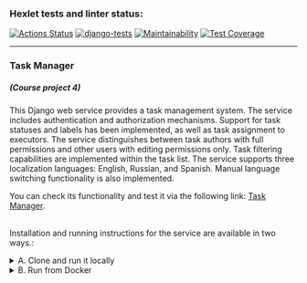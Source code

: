 ### Hexlet tests and linter status:
[![Actions Status](https://github.com/dmkael/python-project-52/actions/workflows/hexlet-check.yml/badge.svg)](https://github.com/dmkael/python-project-52/actions)
[![django-tests](https://github.com/dmkael/python-project-52/actions/workflows/my_workflow.yaml/badge.svg)](https://github.com/dmkael/python-project-52/actions/workflows/my_workflow.yaml)
[![Maintainability](https://api.codeclimate.com/v1/badges/30a8e8070441ff48b263/maintainability)](https://codeclimate.com/github/dmkael/python-project-52/maintainability)
[![Test Coverage](https://api.codeclimate.com/v1/badges/30a8e8070441ff48b263/test_coverage)](https://codeclimate.com/github/dmkael/python-project-52/test_coverage)



---

### Task Manager
##### (Course project 4)
This Django web service provides a task management system. The service includes authentication and authorization mechanisms. Support for task statuses and labels has been implemented, as well as task assignment to executors. The service distinguishes between task authors with full permissions and other users with editing permissions only. Task filtering capabilities are implemented within the task list. The service supports three localization languages: English, Russian, and Spanish. Manual language switching functionality is also implemented.

You can check its functionality and test it via the following link: [Task Manager](https://python-project-52-4ipl.onrender.com).

\
Installation and running instructions for the service are available in two ways.:

<details>
<summary>A. Clone and run it locally</summary>
    
_You can copy and paste step by step in command line interface all commands in this instructions and just execute them_

<details>
<summary>1. System requirements</summary>

- Python 3.10 or above ([download](https://www.python.org/downloads/))
- GIT-client ([download](https://git-scm.com/downloads/))
- PostgreSQL server with database ([download](https://www.postgresql.org/download/))
- Account and active API-key for the error collector service ([Rollbar](https://rollbar.com/))
- Poetry ([Poetry](https://python-poetry.org/docs/#installing-with-the-official-installer))

</details>

<details>
<summary>2. Installation steps</summary>
<br/>

Create folder where you want to install, navigate to that folder through __bash__ / __PowerShell__ and execute:
    
  ```
  git clone https://github.com/dmkael/python-project-52.git
  cd python-project-52
  
  ```

For the service to function, three environment variables are required:

1. __SECRET_KEY__ - for the application to operate (you can generate any value by yourself)
2. __DATABASE_URL__ - The path to your prepared database as a Unified Resource Identifier (URI): _postgres://{user}:{password}@{hostname}:{port}/{database-name}_
3. __ROLLBAR_ACCESS_TOKEN__ - "access_token" value from Rollbar service. You can provide any random value if this service is not necessary.


  You can use the `python-dotenv` package and specify variables in a `.env` file. Just create it in the root of the package and define variables in that file.
  Alternatively, you can set the variables directly in the operating system environment:
- __Linux (Ubuntu):__

  - Show available:
    ```
    printenv
    
    ```
  - Set for the user by specifying a value of MY_VAR=VALUE:
    ```
    echo MY_VAR=VALUE >> $HOME/.bashrc
    
    ```
  - Set for the system by specifying a value of MY_VAR=VALUE:
    ```
    sudo echo MY_VAR=VALUE >> /etc/environment
    
    ```
    _Alternatively, you can manually edit the specified files using a text editor like nano._


- __Windows:__
  - To run in the command line __cmd__ or __PowerShell__ as an administrator, or in the __Run__ menu, which opens with the __WIN + R__ keystroke combination (_Launching from the Run menu may start without administrator privileges, which prevents changing system variables_):
    ```
    rundll32.exe sysdm.cpl,EditEnvironmentVariables
    
    ```

After adding environment variables, you need to perform database migrations and collect static files in Django.:

- __Linux:__

  - execute in __bash__ (install performs in venv):
    ```
    source .venv/bin/activate
    make setup
    
    ```

- __Windows:__
  
  - execurte in __PowerShell__:
    ```
    poetry install
    poetry run py manage.py migrate
    poetry run py manage.py collectstatic --no-input
    
    ```

You optionally can specify allowed hosts and add some external hostnames/IP's in the `ALLOWED_HOSTS` section of the `settings.py` file for the service to function correctly besides the localhost:

- __Linux:__

  - execute in __bash__:
    ```
    nano task_manager/settings.py

    ```

- __Windows:__

  - execurte in __PowerShell__:
    ```
    notepad.exe task_manager/settings.py

    ```
Installation is now complete!
</details>

<details>
<summary>3. Start the web service</summary>

After installation, the web service is ready to be started. You can start it with the following commands:

- __Linux:__

  - run by __bash__ using __Django__:
    ```
    make dev
    
    ```
  - run by __bash__ using __gunicorn__:
    ```
    make gunicorn
    
    ```

- __Windows:__

  - run by __PowerShell__ using __Django__:
    ```
    poetry run py manage.py runserver 8000
    
    ```
  Since Windows does not support __gunicorn__, you can use __uvicorn__ for running the service.
  - run by __PowerShell__ usnig __uvicorn__:
    ```
    poetry run uvicorn --port=8000 --workers=4 task_manager.asgi:application
    
    ```

To stop a service running via __uvicorn__ on Windows, you need first to press __CTRL + BREAK__, and then __CTRL + C__. In other cases, you can stop the service by pressing __CTRL + C__, or by closing the terminal window.
</details>

<details>
  <summary>4. Uninstall</summary>
  
To uninstall the service, use in the command line: 

```
poetry run pip uninstall hexlet-code -y

```

_THIS ONE ONLY FOR WINDOWS:_ Also, to clean created by Poetry virtual env folder in Windows you need to determine venv-name to delete. To figure it out just execute this command in project folder through __PowerShell__:
```
poetry env list

```
and find one which starts with __'hexlet-code-'__, copy that name and execute:
```
poetry env remove <venv_name>
```


To clean the rest just delete folder __python-project-52__

</details>

</details>
<details>
<summary>B. Run from Docker</summary>

Requirements to run from docker container

- Docker Desktop ([Download](https://www.docker.com/products/docker-desktop/))
- (OPTIONAL) Account and active API-key for the error collector service ([Rollbar](https://rollbar.com/))

    
1. Download and place this [docker-compose](https://github.com/dmkael/python-project-52/blob/main/taskman_docker/compose.yml) file in any empty directory
   _You can define your own port for service in compose.yml if needed_
3. Create __.env__ file inside that directory and specify the following 5 variables in the __.env__ file using any text editor:
   - __DB_USER__ - any username for database server
   - __DB_PASSWORD__ - any password for database
   - __DB_NAME__ - any database name
   - __SECRET_KEY__ - any secret key
   - __ROLLBAR_ACCESS_TOKEN__ - active API-token or any value if service is not necessary
4. Navigate by CLI to that directory and run command:
   ```
   docker-compose -f compose.yml up
   ```

5. Service should start and be available on [localhost:8000](http://localhost:8000/) (if port was not edited). To stop the service press __CTRL+C__ or stop containers through Docker Desktop or by Docker CLI.

</details>
